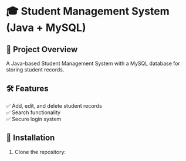 # 🎓 Student Management System (Java + MySQL)

## 📌 Project Overview
A Java-based Student Management System with a MySQL database for storing student records.

## 🛠️ Features
✅ Add, edit, and delete student records  
✅ Search functionality  
✅ Secure login system  

## 🚀 Installation
1. Clone the repository:  
